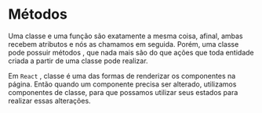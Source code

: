 # Métodos
Uma classe e uma função são exatamente a mesma coisa, afinal, ambas recebem atributos e nós as chamamos em seguida. Porém, uma classe pode possuir métodos , que nada mais são do que ações que toda entidade criada a partir de uma classe pode realizar.

Em `React` , classe é uma das formas de renderizar os componentes na página. Então quando um componente precisa ser alterado, utilizamos componentes de classe, para que possamos utilizar seus estados para realizar essas alterações.


